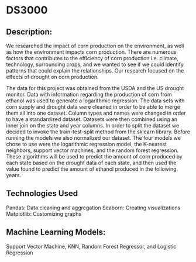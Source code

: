 # DS3000
## Description:
We researched the impact of corn production on the environment, as well as how the environment impacts corn production.
There are numerous factors that contributes to the efficiency of corn production i.e. climate, technology, surrounding crops, and we wanted to see if we could identify patterns that could explain the relationships. Our research focused on the effects of drought on corn production.


The data for this project was obtained from the USDA and the US drought monitor. Data with information regarding the production of corn from ethanol was
used to generate a logarithmic regression. The data sets with corn supply and drought data were cleaned in order to be able to merge them all into one dataset. Column types and names were changed in order to have a standardized dataset. Datasets were then combined using an inner join on the state and year columns.
In order to split the dataset we decided to invoke the train-test-split method from the sklearn library. Before running the models we also normalized our dataset. The four models we chose to use were the
logarithmic regression model, the K-nearest neighbors, support vector machines, and the random forest regression. These algorithms will be used to predict the amount of corn produced by each state based on the
drought data of each state, and then used the value found to predict the amount of ethanol produced in the following years. 


## Technologies Used
Pandas: Data cleaning and aggregation Seaborn: Creating visualizations Matplotlib: Customizing graphs


## Machine Learning Models: 
Support Vector Machine, KNN, Random Forest Regressor, and Logistic Regression 
